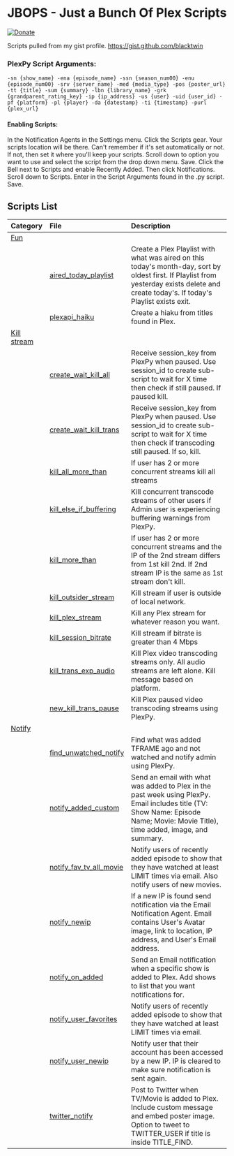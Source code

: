 # JBOPS - Just a Bunch Of Plex Scripts

[![Donate](https://img.shields.io/badge/Donate-PayPal-green.svg)](https://www.paypal.com/cgi-bin/webscr?cmd=_s-xclick&hosted_button_id=4J6RPWZ9J9YML) 

Scripts pulled from my gist profile. https://gist.github.com/blacktwin

### PlexPy Script Arguments:
`-sn {show_name} -ena {episode_name} -ssn {season_num00} -enu {episode_num00} -srv {server_name} -med {media_type} -pos {poster_url} -tt {title} -sum {summary} -lbn {library_name} -grk {grandparent_rating_key} -ip {ip_address} -us {user} -uid {user_id} -pf {platform} -pl {player} -da {datestamp} -ti {timestamp} -purl {plex_url}`

#### Enabling Scripts:

In the Notification Agents in the Settings menu. Click the Scripts gear. Your scripts location will be there. Can't remember if it's set automatically or not. If not, then set it where you'll keep your scripts. Scroll down to option you want to use and select the script from the drop down menu. Save. Click the Bell next to Scripts and enable Recently Added. Then click Notifications. Scroll down to Scripts. Enter in the Script Arguments found in the .py script. Save.


## Scripts List

| Category | File | Description |
| :--- | :--- | :--- |
|[Fun](../tree/master/fun "Fun Fun Fun Fun")|||
||[aired_today_playlist](../blob/master/fun/aired_today_playlist.py) | Create a Plex Playlist with what was aired on this today's month-day, sort by oldest first. If Playlist from yesterday exists delete and create today's. If today's Playlist exists exit.|
||[plexapi_haiku](../blob/master/fun/plexapi_haiku.py)| Create a hiaku from titles found in Plex.|
|[Kill stream](../tree/master/killstream "Kill Kill Kill")|||
||[create_wait_kill_all](../blob/master/killstream/create_wait_kill_all.py)|Receive session_key from PlexPy when paused. Use session_id to create sub-script to wait for X time then check if still paused. If paused kill.|
||[create_wait_kill_trans](../blob/master/killstream/create_wait_kill_trans.py)|Receive session_key from PlexPy when paused. Use session_id to create sub-script to wait for X time then check if transcoding still paused. If so, kill.|
||[kill_all_more_than](../blob/master/killstream/kill_all_more_than.py)|If user has 2 or more concurrent streams kill all streams|
||[kill_else_if_buffering](../blob/master/killstream/kill_else_if_buffering.py)|Kill concurrent transcode streams of other users if Admin user is experiencing buffering warnings from PlexPy.|
||[kill_more_than](../blob/master/killstream/kill_more_than.py)|If user has 2 or more concurrent streams and the IP of the 2nd stream differs from 1st kill 2nd. If 2nd stream IP is the same as 1st stream don't kill.|
||[kill_outsider_stream](../blob/master/killstream/kill_outsider_stream.py)|Kill stream if user is outside of local network.|
||[kill_plex_stream](../blob/master/killstream/kill_plex_stream.py)|Kill any Plex stream for whatever reason you want.|
||[kill_session_bitrate](../blob/master/killstream/kill_session_bitrate.py)|Kill stream if bitrate is greater than 4 Mbps|
||[kill_trans_exp_audio](../blob/master/killstream/kill_trans_exp_audio.py)|Kill Plex video transcoding streams only. All audio streams are left alone. Kill message based on platform.|
||[new_kill_trans_pause](../blob/master/killstream/new_kill_trans_pause.py)|Kill Plex paused video transcoding streams using PlexPy.|
|[Notify](../tree/master/notify "Notify")|||
||[find_unwatched_notify](../blob/master/notify/find_unwatched_notify.py)|Find what was added TFRAME ago and not watched and notify admin using PlexPy.|
||[notify_added_custom](../blob/master/notify/notify_added_custom.py)|Send an email with what was added to Plex in the past week using PlexPy. Email includes title (TV: Show Name: Episode Name; Movie: Movie Title), time added, image, and summary.|
||[notify_fav_tv_all_movie](../blob/master/notify/notify_fav_tv_all_movie.py)|Notify users of recently added episode to show that they have watched at least LIMIT times via email. Also notify users of new movies.|
||[notify_newip](../blob/master/notify/notify_newip.py)|If a new IP is found send notification via the Email Notification Agent. Email contains User's Avatar image, link to location, IP address, and User's Email address.|
||[notify_on_added](../blob/master/notify/notify_on_added.py)|Send an Email notification when a specific show is added to Plex. Add shows to list that you want notifications for.|
||[notify_user_favorites](../blob/master/notify/notify_user_favorites.py)|Notify users of recently added episode to show that they have watched at least LIMIT times via email.|
||[notify_user_newip](../blob/master/notify/notify_user_newip.py)|Notify user that their account has been accessed by a new IP. IP is cleared to make sure notification is sent again.|
||[twitter_notify](../blob/master/notify/twitter_notify.py)|Post to Twitter when TV/Movie is added to Plex. Include custom message and embed poster image. Option to tweet to TWITTER_USER if title is inside TITLE_FIND.|
